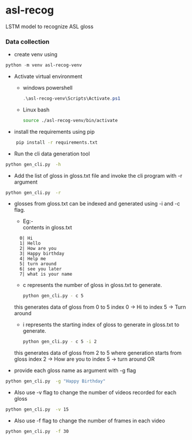 # asl-recog
LSTM model to recognize ASL gloss

### Data collection
- create venv using 

```powershell
python -m venv asl-recog-venv
```

- Activate virtual environment
    - windows powershell
        ```powershell
        .\asl-recog-venv\Scripts\Activate.ps1
        ```
    - Linux bash
        ```bash
        source ./asl-recog-venv/bin/activate
        ```


- install the requirements using pip

```bash
    pip install -r requirements.txt
```
- Run the cli data generation tool

```bash
python gen_cli.py  -h 
```

- Add the list of gloss in gloss.txt file and invoke the cli program with -r argument

```bash
python gen_cli.py  -r
```

- glosses from gloss.txt can be indexed and generated using -i and -c flag.

    - Eg:-  
    contents in gloss.txt
    ``` 
      0| Hi
      1| Hello 
      2| How are you
      3| Happy birthday
      4| Help me
      5| turn around
      6| see you later
      7| what is your name
    ```

    - c represents the number of gloss in gloss.txt to generate.
       
        ```bash
        python gen_cli.py - c 5
        ```
    this generates data of gloss from 0 to 5
    index 0 -> Hi
    to 
    index 5 -> Turn around
    - i represents the starting index of gloss to generate in gloss.txt to generate.
       
        ```bash
        python gen_cli.py - c 5 -i 2
        ```
    this generates data of gloss from 2 to 5
    where generation starts from  gloss index 2 -> How are you
    to index 5 -> turn around
OR

- provide each gloss name as argument with -g flag

```bash
python gen_cli.py  -g "Happy Birthday"
```

- Also use -v flag to change the number of videos recorded for each gloss

```bash
python gen_cli.py  -v 15
```
- Also use -f flag to change the number of frames in each video

```bash
python gen_cli.py  -f 30
```